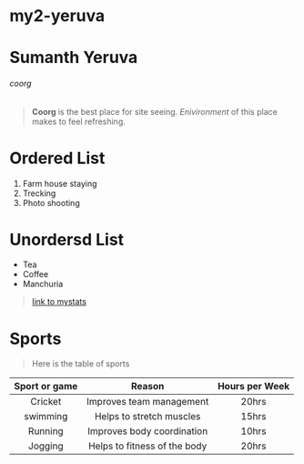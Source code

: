 # my2-yeruva
# Sumanth Yeruva
###### coorg
>**Coorg** is the best place for site seeing.
>*Enivironment* of this place makes to feel refreshing.

# Ordered List
1. Farm house staying
2. Trecking
3. Photo shooting

# Unordersd List
- Tea
- Coffee
- Manchuria

>[link to mystats](https://github.com/sumanthyeruva/my2-yeruva/blob/main/MyStats.md)

# Sports
>Here is the table of sports<br>

|Sport or game|Reason|Hours per Week|
| :---: | :---: | :---: |
|Cricket|Improves team management|20hrs|
|swimming|Helps to stretch muscles|15hrs|
|Running|Improves body coordination|10hrs|
|Jogging|Helps to fitness of the body|20hrs|
